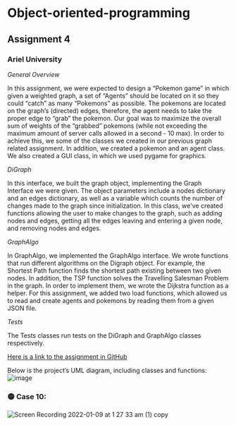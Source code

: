 # Object-oriented-programming

## Assignment 4

### Ariel University

_General Overview_

In this assignment, we were expected to design a “Pokemon game” in which given a weighted graph,  a set of “Agents” should be located on it so they could “catch” as many “Pokemons” as possible. The pokemons are located on the graph’s (directed) edges, therefore, the agent needs to take the proper edge to “grab” the pokemon. Our goal was to maximize the overall sum of weights of the “grabbed” pokemons (while not exceeding the maximum amount of server calls allowed in a second - 10 max). In order to achieve this, we some of the classes we created in our previous graph related assignment. In addition, we created a pokemon and an agent class. We also created a GUI class, in which we used pygame for graphics.

_DiGraph_

In this interface, we built the graph object, implementing the Graph Interface we were given. The object parameters include a nodes dictionary and an edges dictionary, as well as a variable which counts the number of changes made to the graph since initialization.
In this class, we've created functions allowing the user to make changes to the graph, such as adding nodes and edges, getting all the edges leaving and entering a given node, and removing nodes and edges.

_GraphAlgo_

In GraphAlgo, we implemented the GraphAlgo interface. We wrote functions that run different algorithms on the Digraph object. For example, the Shortest Path function finds the shortest path existing between two given nodes. In addition, the TSP function solves the Travelling Salesman Problem in the graph. In order to implement them, we wrote the Dijkstra function as a helper. For this assignment, we added two load functions, which allowed us to read and create agents and pokemons by reading them from a given JSON file.

_Tests_

The Tests classes run tests on the DiGraph and GraphAlgo classes respectively.

[Here is a link to the assignment in GitHub](https://docs.google.com/document/d/1LrXIX2pLvRIVHdSqVIimCCxL7UBMaogAcLKfr2dOjHk/edit)

Below is the project’s UML diagram, including classes and functions:
![image](https://user-images.githubusercontent.com/76524924/148657402-656ffe6f-5d86-4552-b189-6feb97f36399.png)

### :yellow_circle: Case 10:
![Screen Recording 2022-01-09 at 1 27 33 am (1) copy](https://user-images.githubusercontent.com/76524924/148663621-e420387b-3cc9-4bc1-a3e3-5ba9cfe58cc3.gif)
